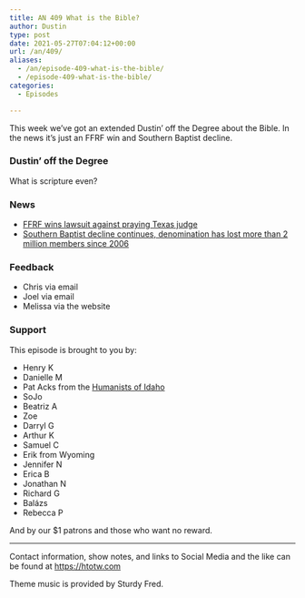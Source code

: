 ```yaml
---
title: AN 409 What is the Bible?
author: Dustin
type: post
date: 2021-05-27T07:04:12+00:00
url: /an/409/
aliases:
  - /an/episode-409-what-is-the-bible/
  - /episode-409-what-is-the-bible/
categories:
  - Episodes

---
```

<div id="buzzsprout-player-10552700"></div><script src="https://www.buzzsprout.com/1983601/10552700-409-what-is-the-bible.js?container_id=buzzsprout-player-10552700&player=small" type="text/javascript" charset="utf-8"></script>

This week we&#8217;ve got an extended Dustin&#8217; off the Degree about the Bible. In the news it&#8217;s just an FFRF win and Southern Baptist decline.

<!--more-->

### Dustin&#8217; off the Degree

What is scripture even?

### News

  *  [FFRF wins lawsuit against praying Texas judge][1]
  *  [Southern Baptist decline continues, denomination has lost more than 2 million members since 2006][2]

### Feedback

  * Chris via email
  * Joel via email
  * Melissa via the website

### Support

This episode is brought to you by:

  * Henry K
  * Danielle M
  * Pat Acks from the [Humanists of Idaho][3]
  * SoJo
  * Beatriz A
  * Zoe
  * Darryl G
  * Arthur K
  * Samuel C
  * Erik from Wyoming
  * Jennifer N
  * Erica B
  * Jonathan N
  * Richard G
  * Balázs
  * Rebecca P

And by our $1 patrons and those who want no reward.

* * *

Contact information, show notes, and links to Social Media and the like can be found at <https://htotw.com>

Theme music is provided by Sturdy Fred.

 [1]: https://ffrf.org/news/news-releases/item/38870-breaking-news-ffrf-wins-lawsuit-against-praying-texas-judge
 [2]: https://religionnews.com/2021/05/21/southern-baptist-decline-continues-denomination-has-lost-more-than-2-million-members-since-2006/
 [3]: https://www.humanistsofidaho.org/